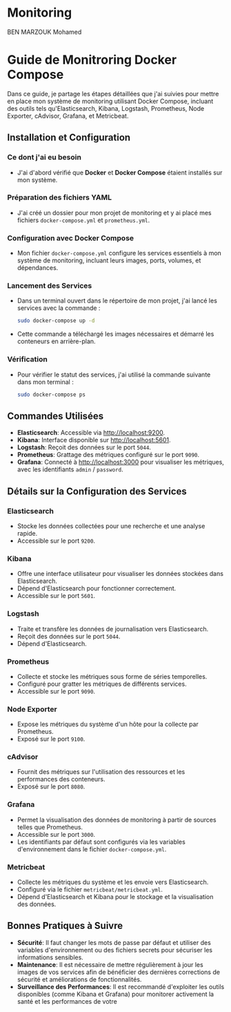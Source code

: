# Monitoring
BEN MARZOUK Mohamed


# Guide de Monitroring Docker Compose

Dans ce guide, je partage les étapes détaillées que j'ai suivies pour mettre en place mon système de monitoring utilisant Docker Compose, incluant des outils tels qu'Elasticsearch, Kibana, Logstash, Prometheus, Node Exporter, cAdvisor, Grafana, et Metricbeat.

## Installation et Configuration

### Ce dont j'ai eu besoin

- J'ai d'abord vérifié que **Docker** et **Docker Compose** étaient installés sur mon système.

### Préparation des fichiers YAML

- J'ai créé un dossier pour mon projet de monitoring et y ai placé mes fichiers `docker-compose.yml` et `prometheus.yml`.

### Configuration avec Docker Compose

- Mon fichier `docker-compose.yml` configure les services essentiels à mon système de monitoring, incluant leurs images, ports, volumes, et dépendances.

### Lancement des Services

- Dans un terminal ouvert dans le répertoire de mon projet, j'ai lancé les services avec la commande :
  ```bash
  sudo docker-compose up -d
  ```
- Cette commande a téléchargé les images nécessaires et démarré les conteneurs en arrière-plan.

### Vérification

- Pour vérifier le statut des services, j'ai utilisé la commande suivante dans mon terminal :
  ```bash
  sudo docker-compose ps
  ```

## Commandes Utilisées

- **Elasticsearch**: Accessible via [http://localhost:9200](http://localhost:9200).
- **Kibana**: Interface disponible sur [http://localhost:5601](http://localhost:5601).
- **Logstash**: Reçoit des données sur le port `5044`.
- **Prometheus**: Grattage des métriques configuré sur le port `9090`.
- **Grafana**: Connecté à [http://localhost:3000](http://localhost:3000) pour visualiser les métriques, avec les identifiants `admin` / `password`.

## Détails sur la Configuration des Services

### Elasticsearch

- Stocke les données collectées pour une recherche et une analyse rapide.
- Accessible sur le port `9200`.

### Kibana

- Offre une interface utilisateur pour visualiser les données stockées dans Elasticsearch.
- Dépend d'Elasticsearch pour fonctionner correctement.
- Accessible sur le port `5601`.

### Logstash

- Traite et transfère les données de journalisation vers Elasticsearch.
- Reçoit des données sur le port `5044`.
- Dépend d'Elasticsearch.

### Prometheus

- Collecte et stocke les métriques sous forme de séries temporelles.
- Configuré pour gratter les métriques de différents services.
- Accessible sur le port `9090`.

### Node Exporter

- Expose les métriques du système d'un hôte pour la collecte par Prometheus.
- Exposé sur le port `9100`.

### cAdvisor

- Fournit des métriques sur l'utilisation des ressources et les performances des conteneurs.
- Exposé sur le port `8080`.

### Grafana

- Permet la visualisation des données de monitoring à partir de sources telles que Prometheus.
- Accessible sur le port `3000`.
- Les identifiants par défaut sont configurés via les variables d'environnement dans le fichier `docker-compose.yml`.

### Metricbeat

- Collecte les métriques du système et les envoie vers Elasticsearch.
- Configuré via le fichier `metricbeat/metricbeat.yml`.
- Dépend d'Elasticsearch et Kibana pour le stockage et la visualisation des données.

## Bonnes Pratiques à Suivre

- **Sécurité**: Il faut changer les mots de passe par défaut et utiliser des variables d'environnement ou des fichiers secrets pour sécuriser les informations sensibles.
- **Maintenance**: Il est nécessaire de mettre régulièrement à jour les images de vos services afin de bénéficier des dernières corrections de sécurité et améliorations de fonctionnalités.
- **Surveillance des Performances**: Il est recommandé d'exploiter les outils disponibles (comme Kibana et Grafana) pour monitorer activement la santé et les performances de votre

